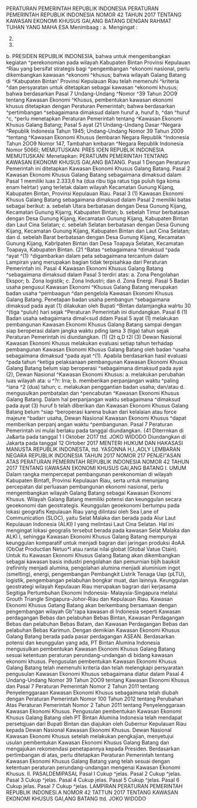  PERATURAN PEMERINTAH REPUBLIK INDONESIA PERATURAN PEMERINTAH REPUBLIK INDONESIA NOMOR 42 TAHUN 2017 TENTANG KAWASAN EKONOMI KHUSUS GAI,ANG BATANG
DENGAN RAHMAT TUHAN YANG MAHA ESA Menimbaag :
a.
Mengingat :

2.
1.
b. PRESIDEN REPUBLIK INDONESIA, bahwa untuk mengembangkan kegiatan ^perekonomian pada wilayah Kabupaten Bintan Provinsi Kepulauan ^Riau yang bersifat strategis bagi ^pengembangan ^ekonomi nasional, perlu dikembangkan kawasan ^ekonomi ^khusus; bahwa wilayah Galang Batang di ^Kabupaten Bintan' Provinsi Kepulauan Riau telah memenuhi ^kriteria ^dan persyaratan untuk ditetapkan sebagai kawasan ^ekonomi khusus; bahwa berdasarkan Pasal 7 Undang-Undang ^Nomor ^39 Tahun 2OO9 tentang Kawasan Ekonomi ^Khusus, pembentukan kawasan ekonomi khusus ditetapkan dengan Peraturan Pemerintah; bahwa berdasarkan ^pertimbangan ^sebagaimana dimaksud dalam huruf a, huruf b, ^dan ^huruf ^c, ^perlu menetapkan Peraturan Pemerintah tentang ^Kawasan Ekonomi Khusus Galang Batang; Pasal 5 ayat (21 Undang-Undang Dasar ^Negara ^Republik Indonesia Tahun 1945; Undang-Undang Nomor 39 Tahun 2009 ^tentang ^Kawasan Ekonomi Khusus (lembaran Negara Republik ^Indonesia Tahun 2OO9 Nomor 147, Tambahan kmbaran ^Negara Republik Indonesia Nomor 5066);
MEMUTUSKAN:
 PRES IOEN REPUBLIK INDONESIA
MEMUTUSKAN:
 Menetapkan: PERATUMN PEMERINTAH TENTANG KAWASAN EKONOMI KHUSUS GAI,ANG BATANG.
Pasal 1
Dengan Peraturan Pemerintah ini ditetapkan Kawasan Ekonomi Khusus Galang Batang.
Pasal 2
Kawasan Ekonomi Khusus Galang Batang sebagaimana dimaksud dalam Pasal 1 memiliki luas 2.333,6 ha (dua ribu tiga ratus tiga puluh tiga koma enam helrtar) yang terletak dalam wilayah Kecamatan Gunung Kijang, Kabupaten Bintan, Provinsi Kepulauan Riau.
Pasal 3
(1) Kawasan Ekonomi Khusus Galang Batang sebagaimana dimaksud dalam Pasal 2 memiliki batas sebagai berikut:
a. sebelah Utara berbatasan dengan Desa Gunung Kijang, Kecamatan Gunung Kijarrg, Kabupaten Bintan;
b. sebelah Timur berbatasan dengan Desa Gunung Kijang, Kecamatan Gunung Kijang, Kabupaten Bintan dan Laut Cina Selatan;
c. sebelah Selatan berbatasan dengan Desa Gunung Kijang, Kecamatan Gunung Kijang, Kabupaten Bintan dan Laut Cina Selatan; dan
d. sebelah Barat berbatasan dengan Desa Gunung Kijang, Kecamatan Gunung Kijang, Kabrlpaten Bintan dan Desa Toapaya Selatan, Kecamatan Toapaya, Kabupaten Bintan. {21 ^Batas ^sebagaimana ^dimaksud ^pada ^ayat ^(1} ^digambarkan dalam peta sebagaimana tercantum dalam Lampiran yang merupakan bagian tidak terpisahkaa dari Peraturan Pemerintah ini.
Pasal 4
Kawasan Ekonomi Khusus Galang Batang ^sebagaimana dimaksud dalam Pasal 3 terdiri atas:
a. Zona Pengolahan Ekspor;
b. Zona logistik;
c. Zona Industri; dan
d. Zona Energi.
Pasal 5
Badan usaha pengusul Kawasan Ekonomi ^Khusus Galang Batang merupakan badan usaha ^pembaagun ^dan pengelola Kawasan Ekonomi Khusus Galang Batang. Penetapan badan usaha pembangun ^sebagaimana dimaksud pada ayat (1) dilakukan oleh Bupati ^Bintan dalamjangka walrtu 30 ^(tiga ^puluh) hari sejak ^Peraturan Pemerintah ini diundangkan.
Pasal 6
(1) Badan usaha sebagaimana dimal<sud ddam Pasal 5 ayat (1) melakukan pembangunan Kawasan Ekonomi Khusus Galang Batang sampai dengan siap beroperasi dalam jangka waktu pding lama 3 (tiga) tahun sejak Peraturan Pemerintah ini diundangkan.
(1) (2t q,D t2l (3) Dewan Nasional Kawasan Ekonomi Khusus melakukan evaluasi setiap tahun terhadap pembangunan Kawasan Ekonomi Khusus Galang Batang oleh badan ^usaha sebagaimana dimaksud ^pada ayat ^(1). Apabila berdasarkan hasil evaluasi ^pada tahun ^ketiga pelaksanaan pembangunan Kawasan Ekonomi Khusus Galang Batang belum siap beroperasi ^sebagaimana dimaksud pada ayat (2), Dewan Nasional ^Kawasan Ekonomi Khusus:
a. melakukan perubahan luas wilayah ata: u ^?r: lrra;
b. memberikan perpanjangan waktu ^paling ^lana ^2 (dua) tahun;
c. melakukan penggantian badan usaha; dan/atau
d. mengusulkan pembatalan dan ^pencabutan ^Kawasan Ekonomi Khusus Galang Batang. Dalam hal perpanjangan waktu sebagaimana ^dimaksud pada ayat (3) huruf b telah diberikan dan Kawasan Ekonomi Khusus Galang Batang belum ^siap ^beroperasi karena bukan dari kelalaian atau force majeure ^badarr usaha, Dewan Nasional Kawasan Ekonomi Khusus ^dapat memberikan perpanj angan waktu ^pembangunan.
Pasal 7
Peraturan Pemerintah ini mulai berlaku pada tanggal diundangkan. {41 Diterrnkan di Ja&arta pada tanggal 1 I Oktober 2O17 ttd. JOKO WIDODO Diundangkan di Jakarta pada tanggal 12 Olrtober 2017 MENTERI HUKUM DAN HAKASASI MANUSTA REPUBLIK INDONESTA, ttd. YASONNA H,I.,AOLY LEMBARAN NEGARA REPUBLIK INDONESIA TAHUN 2017 NOMOR 217 PENJEI"ASAN ATAS PERATURAN PEMERINTAH REPUBLIK INDONESIA NOMOR 42 TAHUN 2017 TENTANG I(AWASAN EKONOMI KHUSUS GAI,ANG BATANG I. UMUM Dalam rangka mempercepat pembangunan perekonomian di wilayah Kabupaten Bintafl, Provinsi Kepulauan Riau, serta untuk menunjang percepatan dal perluasan pembangunan ekonomi nasional, perlu mengembangkan wilayah Galang Batang sebagai Kawasan Ekonomi Khusus. Wilayah Galang Batang memiliki potensi dan keunggulan secara geoekonomi dan geostrategis. Keunggulan geoekonomi bertumpu pada lokasi geografis Kepulauan Riau yang dilintasi oleh Sea l,ane of Communication (SLOC), yaitu Selat Malaka dan berada pada Alur Laut Kepulauan Indonesia (ALKI) I yang melintasi Laut Cina Selatan. Hal ini mengingat lokasi geogralis tersebut berada pada kawasan Selat Malaka dan ALKI I, sehingga Kawasan Ekonomi Khusus Galang Batang mempunyai keunggulan komparatif untuk menjadi bagran dari jaringan produksi 4oAA (ObOat Productian Netuo*l atau rantai nilai globat (Gtobal Vatue Ctain). Untuk itu Kawasan Ekonomi Khusus Galang Batang akan dikembangkan sebagai kawasan basis industri pengolahan dan pemurnian bijih bauksit (refininly menjadi alumina, pengolahan alumina menjadi aluminium ingot (smelting), energi, pengembangan Pembangkit Listrik Tenaga Uap (pLTU), logistik, pengembangan pelabuhan bongkar muat, dan lainnya. Keunggulan geostrategi wilayah Kepulauan Riau merupakan bagran dari kerjasama Segitiga Pertumbuhan Ekonomi Indonesia- Malaysia-Singapura melalui Grouth Triangle Singapura-Johor-Riau dan Kepulauan Riau. Kawasan Ekonomi Khusus Gatang Batang akan berkembang bersamaan dengan pengembangan wilayah Gb"rapa kawasan di Indonesia seperti Kawasan perdagangan Bebas dan pelabuhan Bebas Bintan, Kawasan Perdagangan Bebas dan pelabuhan Bebas Batam, dan Kawasan Perdagangan Bebas dan pelabuhan Bebas Karimun. Dengan demikian Kawasan Ekonomi Khusus Galang Batang berada pada pasar perdagangan ASEAN. Berdasarkan potensi dan keunggulan yang ada, PT Bintan Alumina Indonesia mengusulkan pembentukan Kawasan Ekonomi Khusus Galang Batang sesuai ketentuan peraturan perundang-undangan di bidang kawasan ekonomi khusus. Pengusulan pembentukan Kawasan Ekonomi Khusus Galang Batang telah memenuhi kriteria dan telah melengkapi persyaratan pengusulan Kawasan Ekonomi Khusus sebagaimana diatur dalam Pasal 4 Undang-Undang Nomor 39 Tahun 2OO9 tentang Kawasan Ekonomi Khusus dan Pasal 7 Peraturan Pemerintah Nomor 2 Tahun 2011 tentang Penyelenggaraan Kawasan Ekonomi Khusus sebagaimana telah diubah dengan Peraturan Pemerintah Nomor 100 Tahun 2012 tentang Perubahan Atas Peraturan Pemerintah Nomor 2 Tahun 2011 tentang Penyelenggaraan Kawasan Ekonomi Khusus. Pengusulan pembentukan Kawasan Ekonomi Khusus Galang Batang oleh PT Bintan Alumina Indonesia telah mendapat persetqjuan dari Bupati Bintan dan diajukan oleh Gubernur Kepulauan Riau kepada Dewan Nasional Kawasan Ekonomi Khusus. Dewan Nasional Kawasan Ekonomi Khusus setelah melakukan pengkajian, menyetujui usulan pembentukan Kawasan Ekonomi Khusus Galang Batang dan mengajukan rekomendasi penetapannya kepada Presiden. Berdasarkan pertimbangan di atas, perlu ditetapkan Peraturan Pemerintah tentang Kawasan Ekonomi Khusus Galang Batang yang telah sesuai dengan ketentuan peraturan perundang-undangan mengenai Kawasan Ekonomi Khusus. II. PASALDEMIPASAL Pasal I Cukup ^jelas. Pasal 2 Cukup ^jelas. Pasal 3 Cukup ^jelas. Pasal 4 Cukup jelas. Pasal 5 Cukup ^jelas. Pasal 6 Cukup jelas. Pasal 7 Cukup ^jelas. LAMPIRAN PERATURAN PEMERINTAH REPUBLIK INDONESI.A NOMOR 42 TATTUN 2017 TENTANG KAWASAN EKONOMI KHUSUS GAI,ANG BATANG ttd. JOKO WIDODO